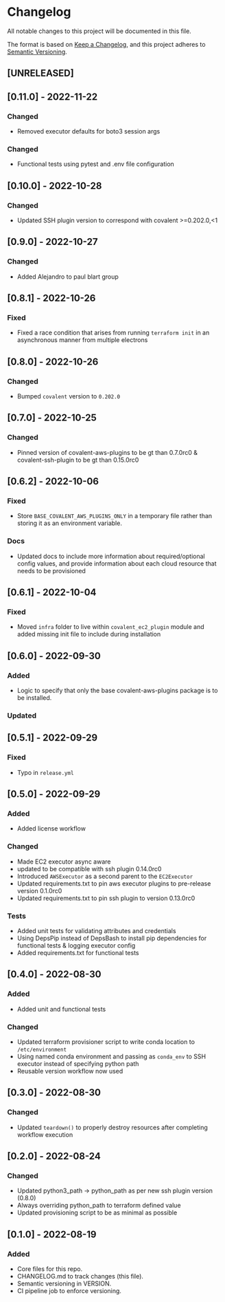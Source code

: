 # Changelog

All notable changes to this project will be documented in this file.

The format is based on [Keep a Changelog](https://keepachangelog.com/en/1.0.0/),
and this project adheres to [Semantic Versioning](https://semver.org/spec/v2.0.0.html).

## [UNRELEASED]

## [0.11.0] - 2022-11-22

### Changed

- Removed executor defaults for boto3 session args

### Changed

- Functional tests using pytest and .env file configuration

## [0.10.0] - 2022-10-28

### Changed

- Updated SSH plugin version to correspond with covalent >=0.202.0,<1

## [0.9.0] - 2022-10-27

### Changed

- Added Alejandro to paul blart group

## [0.8.1] - 2022-10-26

### Fixed

- Fixed a race condition that arises from running `terraform init` in an asynchronous manner from multiple electrons
## [0.8.0] - 2022-10-26

### Changed

- Bumped `covalent` version to `0.202.0`

## [0.7.0] - 2022-10-25

### Changed

- Pinned version of covalent-aws-plugins to be gt than 0.7.0rc0 & covalent-ssh-plugin to be gt than 0.15.0rc0

## [0.6.2] - 2022-10-06

### Fixed

- Store `BASE_COVALENT_AWS_PLUGINS_ONLY` in a temporary file rather than storing it as an environment variable.

### Docs

- Updated docs to include more information about required/optional config values, and provide information about each cloud resource that needs to be provisioned

## [0.6.1] - 2022-10-04

### Fixed

- Moved `infra` folder to live within `covalent_ec2_plugin` module and added missing init file to include during installation

## [0.6.0] - 2022-09-30

### Added

-  Logic to specify that only the base covalent-aws-plugins package is to be installed.

### Updated

## [0.5.1] - 2022-09-29

### Fixed

- Typo in `release.yml`

## [0.5.0] - 2022-09-29

### Added

- Added license workflow

### Changed

- Made EC2 executor async aware
- updated to be compatible with ssh plugin 0.14.0rc0
- Introduced `AWSExecutor` as a second parent to the `EC2Executor`
- Updated requirements.txt to pin aws executor plugins to pre-release version 0.1.0rc0
- Updated requirements.txt to pin ssh plugin to version 0.13.0rc0

### Tests

- Added unit tests for validating attributes and credentials
- Using DepsPip instead of DepsBash to install pip dependencies for functional tests & logging executor config
- Added requirements.txt for functional tests

## [0.4.0] - 2022-08-30

### Added

- Added unit and functional tests

### Changed

- Updated terraform provisioner script to write conda location to `/etc/environment`
- Using named conda environment and passing as `conda_env` to SSH executor instead of specifying python path
- Reusable version workflow now used

## [0.3.0] - 2022-08-30

### Changed

- Updated `teardown()` to properly destroy resources after completing workflow execution

## [0.2.0] - 2022-08-24

### Changed

- Updated python3_path -> python_path as per new ssh plugin version (0.8.0)
- Always overriding python_path to terraform defined value
- Updated provisioning script to be as minimal as possible

## [0.1.0] - 2022-08-19

### Added

- Core files for this repo.
- CHANGELOG.md to track changes (this file).
- Semantic versioning in VERSION.
- CI pipeline job to enforce versioning.
